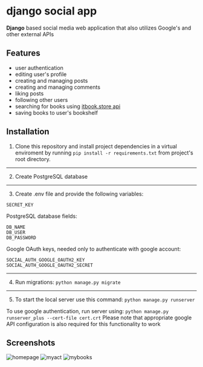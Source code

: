 
# django social app

**Django** based social media web application that also utilizes Google's and other external APIs

## Features

- user authentication
- editing user's profile
- creating and managing posts
- creating and managing comments
- liking posts
- following other users
- searching for books using [itbook.store api](https://api.itbook.store)
- saving books to user's bookshelf

## Installation

 1. Clone this repository and install project dependencies in a virtual enviroment by running
`pip install -r requirements.txt` from project's root directory.

-------
2. Create PostgreSQL database

---------
3. Create .env file and provide the following variables:

`SECRET_KEY`

PostgreSQL database fields:
```
DB_NAME
DB_USER
DB_PASSWORD
```

Google OAuth keys, needed only to authenticate with google account:
```
SOCIAL_AUTH_GOOGLE_OAUTH2_KEY
SOCIAL_AUTH_GOOGLE_OAUTH2_SECRET
```

-------

4. Run migrations: `python manage.py migrate`

-------
5. To start the local server use this command: `python manage.py runserver`

To use google authentication, run server using: `python manage.py runserver_plus --cert-file cert.crt`
Please note that appropriate google API configuration is also required for this functionality to work

## Screenshots
![homepage](https://user-images.githubusercontent.com/68167747/161774289-7c009fce-9aca-4da3-80b7-84caed751faa.jpg)
![myact](https://user-images.githubusercontent.com/68167747/161775317-6671fb68-2282-4237-8ff9-a1a45e87fb5f.jpg)
![mybooks](https://user-images.githubusercontent.com/68167747/161775339-3ebed6a5-b7f0-41c4-868a-eae4b389879a.jpg)



